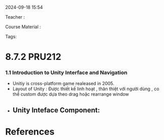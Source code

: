 
2024-09-18 15:54

Teacher : 

Course Material : 

Tags:


# 8.7.2 PRU212


### 1.1 Introduction to Unity Interface and Navigation
   - Unitiy is cross-platform game realeased in 2005.
-  Layout of Unity : Được thiết kế linh hoạt , thân thiệt với người dùng , co thể custom được dựa theo drag hoặc rearrange window
-  Unity Inteface Component:
     - 
# References





